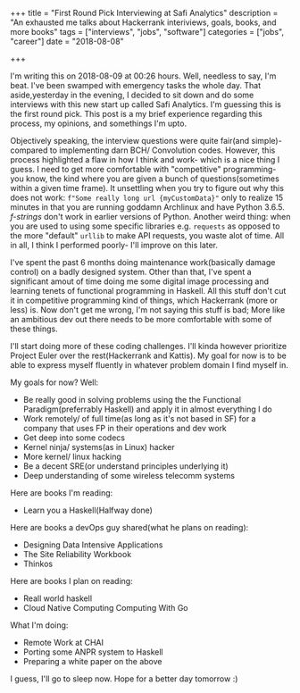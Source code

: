 +++
title = "First Round Pick Interviewing at Safi Analytics"
description = "An exhausted me talks about Hackerrank interiviews, goals, books, and more books"
tags = ["interviews", "jobs", "software"]
categories = ["jobs", "career"]
date = "2018-08-08"

+++

I'm writing this on 2018-08-09 at 00:26 hours. Well, needless to say, I'm beat. I've been swamped with emergency tasks the whole day. That aside,yesterday in the evening, I decided to sit down and do some interviews with this new start up called Safi Analytics. I'm guessing this is the first round pick. This post is a my brief experience regarding this process, my opinions, and somethings I'm upto.

Objectively speaking, the interview questions were quite fair(and simple)- compared to implementing darn BCH/ Convolution codes. However, this process highlighted a flaw in how I think and work- which is a nice thing I guess. I need to get more comfortable with "competitive" programming- you know, the kind where you are given a bunch of questions(sometimes within a given time frame). It unsettling when you try to figure out why this does not work: `f"Some really long url {myCustomData}"` only to realize 15 minutes in that you are running goddamn Archlinux and have Python 3.6.5. *f-strings* don't work in earlier versions of Python. Another weird thing: when you are used to using some specific libraries e.g. `requests` as opposed to the more "default" `urllib` to make API requests, you waste alot of time. All in all, I think I performed poorly- I'll improve on this later.

I've spent the past 6 months doing maintenance work(basically damage control) on a badly designed system. Other than that, I've spent a significant amout of time doing me some digital image processing and learning tenets of functional programming in Haskell. All this stuff don't cut it in competitive programming kind of things, which Hackerrank (more or less) is. Now don't get me wrong, I'm not saying this stuff is bad; More like an ambitious dev out there needs to be more comfortable with some of these things.

I'll start doing more of these coding challenges. I'll kinda however prioritize Project Euler over the rest(Hackerrank and Kattis). My goal for now is to be able to express myself fluently in whatever problem domain I find myself in. 

My goals for now? Well:
- Be really good in solving problems using the the Functional Paradigm(preferrably Haskell) and apply it in almost everything I do
- Work remotely/ of full time(as long as it's not based in SF) for a company that uses FP in their operations and dev work
- Get deep into some codecs
- Kernel ninja/ systems(as in Linux) hacker
- More kernel/ linux hacking
- Be a decent SRE(or understand principles underlying it)
- Deep understanding of some wireless telecomm systems

Here are books I'm reading:
- Learn you a Haskell(Halfway done)

Here are books a devOps guy shared(what he plans on reading):
- Designing Data Intensive Applications
- The Site Reliability Workbook
- Thinkos

Here are books I plan on reading:
- Reall world haskell
- Cloud Native Computing Computing With Go

What I'm doing:
- Remote Work at CHAI
- Porting some ANPR system to Haskell
- Preparing a white paper on the above

I guess, I'll go to sleep now. Hope for a better day tomorrow :)
